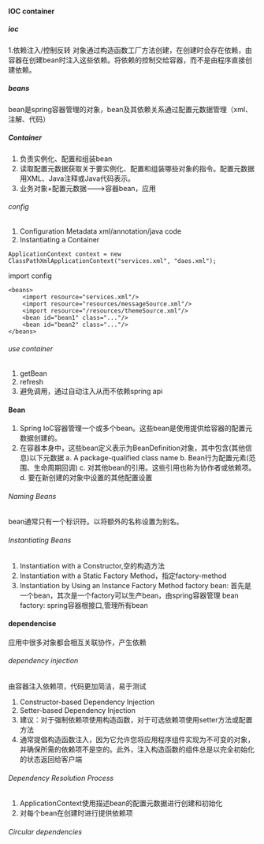 #### IOC container
##### ioc
1.依赖注入/控制反转
对象通过构造函数工厂方法创建，在创建时会存在依赖，由容器在创建bean时注入这些依赖。将依赖的控制交给容器，而不是由程序直接创建依赖。
##### beans
bean是spring容器管理的对象，bean及其依赖关系通过配置元数据管理（xml、注解、代码）
##### Container
1. 负责实例化、配置和组装bean
2. 读取配置元数据获取关于要实例化、配置和组装哪些对象的指令。配置元数据用XML、Java注释或Java代码表示。
3. 业务对象+配置元数据--->容器bean，应用
###### config
1. Configuration Metadata
xml/annotation/java code
2. Instantiating a Container
```$java
ApplicationContext context = new ClassPathXmlApplicationContext("services.xml", "daos.xml");
```
import config
```$xslt
<beans>
    <import resource="services.xml"/>
    <import resource="resources/messageSource.xml"/>
    <import resource="/resources/themeSource.xml"/>
    <bean id="bean1" class="..."/>
    <bean id="bean2" class="..."/>
</beans>
```
###### use container
1. getBean
2. refresh
3. 避免调用，通过自动注入从而不依赖spring api
#### Bean
1. Spring IoC容器管理一个或多个bean。这些bean是使用提供给容器的配置元数据创建的。
2.  在容器本身中，这些bean定义表示为BeanDefinition对象，其中包含(其他信息)以下元数据
a. A package-qualified class name
b. Bean行为配置元素(范围、生命周期回调)
c. 对其他bean的引用。这些引用也称为协作者或依赖项。
d. 要在新创建的对象中设置的其他配置设置
###### Naming Beans
bean通常只有一个标识符。以将额外的名称设置为别名。
###### Instantiating Beans
1. Instantiation with a Constructor,空的构造方法
2. Instantiation with a Static Factory Method，指定factory-method
3. Instantiation by Using an Instance Factory Method
factory bean: 首先是一个bean，其次是一个factory可以生产bean，由spring容器管理
bean factory: spring容器根接口,管理所有bean
#### dependencise
应用中很多对象都会相互关联协作，产生依赖
###### dependency injection
由容器注入依赖项，代码更加简洁，易于测试
1. Constructor-based Dependency Injection
2. Setter-based Dependency Injection
3. 建议：对于强制依赖项使用构造函数，对于可选依赖项使用setter方法或配置方法
4. 通常提倡构造函数注入，因为它允许您将应用程序组件实现为不可变的对象，并确保所需的依赖项不是空的。此外，注入构造函数的组件总是以完全初始化的状态返回给客户端
###### Dependency Resolution Process
1.  ApplicationContext使用描述bean的配置元数据进行创建和初始化
2. 对每个bean在创建时进行提供依赖项
###### Circular dependencies
 





